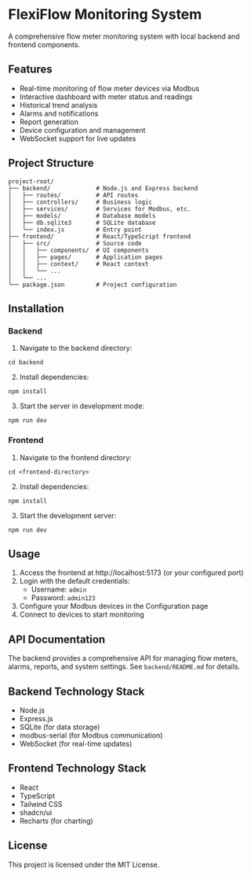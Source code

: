 
# FlexiFlow Monitoring System

A comprehensive flow meter monitoring system with local backend and frontend components.

## Features

- Real-time monitoring of flow meter devices via Modbus
- Interactive dashboard with meter status and readings
- Historical trend analysis
- Alarms and notifications
- Report generation
- Device configuration and management
- WebSocket support for live updates

## Project Structure

```
project-root/
├── backend/             # Node.js and Express backend
│   ├── routes/          # API routes
│   ├── controllers/     # Business logic
│   ├── services/        # Services for Modbus, etc.
│   ├── models/          # Database models
│   ├── db.sqlite3       # SQLite database
│   └── index.js         # Entry point
├── frontend/            # React/TypeScript frontend
│   ├── src/             # Source code
│   │   ├── components/  # UI components
│   │   ├── pages/       # Application pages
│   │   ├── context/     # React context
│   │   └── ...
│   └── ...
└── package.json         # Project configuration
```

## Installation

### Backend

1. Navigate to the backend directory:
```
cd backend
```

2. Install dependencies:
```
npm install
```

3. Start the server in development mode:
```
npm run dev
```

### Frontend

1. Navigate to the frontend directory:
```
cd <frontend-directory>
```

2. Install dependencies:
```
npm install
```

3. Start the development server:
```
npm run dev
```

## Usage

1. Access the frontend at http://localhost:5173 (or your configured port)
2. Login with the default credentials:
   - Username: `admin`
   - Password: `admin123`
3. Configure your Modbus devices in the Configuration page
4. Connect to devices to start monitoring

## API Documentation

The backend provides a comprehensive API for managing flow meters, alarms, reports, and system settings. See `backend/README.md` for details.

## Backend Technology Stack

- Node.js
- Express.js
- SQLite (for data storage)
- modbus-serial (for Modbus communication)
- WebSocket (for real-time updates)

## Frontend Technology Stack

- React
- TypeScript
- Tailwind CSS
- shadcn/ui
- Recharts (for charting)

## License

This project is licensed under the MIT License.
